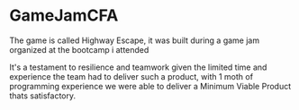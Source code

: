# GameJamCFA
The game is called Highway Escape, it was built during a game jam organized at the bootcamp i attended 
 
It's a testament to resilience and teamwork given the limited time and experience the team had to deliver such a product, with 1 moth of programming experience we were able to deliver a Minimum Viable Product thats satisfactory.

